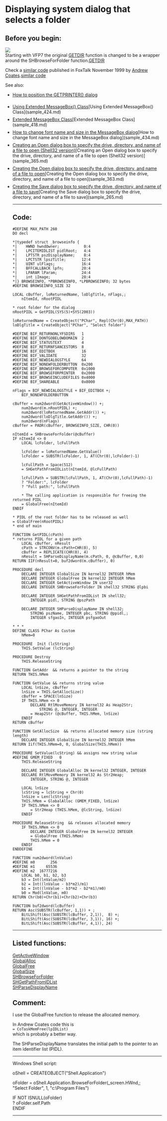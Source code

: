 <link rel="stylesheet" type="text/css" href="../css/win32api.css">  
<link rel="stylesheet" href="https://cdnjs.cloudflare.com/ajax/libs/font-awesome/4.7.0/css/font-awesome.min.css">

# Displaying system dialog that selects a folder

## Before you begin:
![](../images/shbrowse.png)  
Starting with VFP7 the original <a href="http://msdn.microsoft.com/library/default.asp?url=/library/en-us/fox7help/html/lnggetdirlp_rp.asp">GETDIR</a> function is changed to be a wrapper around the SHBrowseForFolder function.[GETDIR](sample_000.md)  

Check a <a href="http://www.tek-tips.com/gfaqs.cfm/pid/184/fid/1760">similar code</a> published in FoxTalk November 1999 by <a href="http://fox.wikis.com/wc.dll?Wiki~AndrewCoates~People">Andrew Coates</a>.[similar code](sample_000.md)  

See also:<UL><LI style="padding-bottom: 7px;"><a href="?example=482">How to position the GETPRINTER() dialog</a>

<LI style="padding-bottom: 7px;"><a href="?example=424">Using Extended MessageBox() Class</a>[Using Extended MessageBox() Class](sample_424.md)  
<LI style="padding-bottom: 7px;"><a href="?example=418">Extended MessageBox Class</a>[Extended MessageBox Class](sample_418.md)  
<LI style="padding-bottom: 7px;"><a href="?example=434">How to change font name and size in the MessageBox dialog</a>[How to change font name and size in the MessageBox dialog](sample_434.md)  
<LI style="padding-bottom: 7px;"><a href="?example=365">Creating an Open dialog box to specify the drive, directory, and name of a file to open (Shell32 version)</a>[Creating an Open dialog box to specify the drive, directory, and name of a file to open (Shell32 version)](sample_365.md)  
<LI style="padding-bottom: 7px;"><a href="?example=363">Creating the Open dialog box to specify the drive, directory, and name of a file to open</a>[Creating the Open dialog box to specify the drive, directory, and name of a file to open](sample_363.md)  
<LI style="padding-bottom: 7px;"><a href="?example=265">Creating the Save dialog box to specify the drive, directory, and name of a file to save</a>[Creating the Save dialog box to specify the drive, directory, and name of a file to save](sample_265.md)  
  
***  


## Code:
```foxpro  
#DEFINE MAX_PATH 260
DO decl

*|typedef struct _browseinfo {
*|    HWND hwndOwner;           0:4
*|    LPCITEMIDLIST pidlRoot;   4:4
*|    LPTSTR pszDisplayName;    8:4
*|    LPCTSTR lpszTitle;       12:4
*|    UINT ulFlags;            16:4
*|    BFFCALLBACK lpfn;        20:4
*|    LPARAM lParam;           24:4
*|    int iImage;              28:4
*|} BROWSEINFO, *PBROWSEINFO, *LPBROWSEINFO; 32 bytes
#DEFINE BROWSEINFO_SIZE 32

LOCAL cBuffer, loReturnedName, loDlgTitle, nFlags,;
	nItemId, nRootPIDL

* root folder for the dialog
nRootPIDL = GetPIDL(SYS(5)+SYS(2003))

loReturnedName = CreateObject("PChar", Repl(Chr(0),MAX_PATH))
loDlgTitle = CreateObject("PChar", "Select folder")

#DEFINE BIF_RETURNONLYFSDIRS   1
#DEFINE BIF_DONTGOBELOWDOMAIN  2
#DEFINE BIF_STATUSTEXT         4
#DEFINE BIF_RETURNFSANCESTORS  8
#DEFINE BIF_EDITBOX            16
#DEFINE BIF_VALIDATE           32
#DEFINE BIF_NEWDIALOGSTYLE     64
#DEFINE BIF_NONEWFOLDERBUTTON  0x200
#DEFINE BIF_BROWSEFORCOMPUTER  0x1000
#DEFINE BIF_BROWSEFORPRINTER   0x2000
#DEFINE BIF_BROWSEINCLUDEFILES 0x4000
#DEFINE BIF_SHAREABLE          0x8000

nFlags = BIF_NEWDIALOGSTYLE + BIF_EDITBOX +;
	BIF_NONEWFOLDERBUTTON

cBuffer = num2dword(GetActiveWindow()) +;
	num2dword(m.nRootPIDL) +;
	num2dword(loReturnedName.GetAddr()) +;
	num2dword(loDlgTitle.GetAddr()) +;
	num2dword(nFlags)
cBuffer = PADR(cBuffer, BROWSEINFO_SIZE, CHR(0))

nItemId = SHBrowseForFolder(@cBuffer)
IF nItemId <> 0
	LOCAL lcFolder, lcFullPath

	lcFolder = loReturnedName.GetValue()
	lcFolder = SUBSTR(lcFolder, 1, AT(Chr(0),lcFolder)-1)

	lcFullPath = Space(512)
	= SHGetPathFromIDList(nItemId, @lcFullPath)

	lcFullPath = SUBSTR(lcFullPath, 1, AT(Chr(0),lcFullPath)-1)
	? "Folder:", lcFolder
	? "Full path:", lcFullPath
	
	* The calling application is responsible for freeing the returned PIDL
	= GlobalFree(nItemId)
ENDIF

* PIDL of the root folder has to be released as well
= GlobalFree(nRootPIDL)
* end of main

FUNCTION GetPIDL(cPath)
* returns PIDL for a given path
	LOCAL cBuffer, nResult
	cPath = STRCONV(m.cPath+CHR(0), 5)
	cBuffer = REPLICATE(CHR(0), 4)
	nResult = SHParseDisplayName(m.cPath, 0, @cBuffer, 0,0)
RETURN IIF(nResult=0, buf2dword(m.cBuffer), 0)

PROCEDURE decl
	DECLARE INTEGER GlobalSize IN kernel32 INTEGER hMem
	DECLARE INTEGER GlobalFree IN kernel32 INTEGER hMem
	DECLARE INTEGER GetActiveWindow IN user32
	DECLARE INTEGER SHBrowseForFolder IN shell32 STRING @lpbi

	DECLARE INTEGER SHGetPathFromIDList IN shell32;
		INTEGER pidl, STRING @pszPath

	DECLARE INTEGER SHParseDisplayName IN shell32;
		STRING pszName, INTEGER pbc, STRING @ppidl,;
		INTEGER sfgaoIn, INTEGER psfgaoOut

* * *
DEFINE CLASS PChar As Custom
	hMem=0

PROCEDURE  Init (lcString)
	THIS.SetValue (lcString)

PROCEDURE Destroy
	THIS.ReleaseString

FUNCTION GetAddr  && returns a pointer to the string
RETURN THIS.hMem

FUNCTION GetValue && returns string value
	LOCAL lnSize, cBuffer
	lnSize = THIS.GetAllocSize()
	cBuffer = SPACE(lnSize)
	IF THIS.hMem <> 0
		DECLARE RtlMoveMemory IN kernel32 As Heap2Str;
			STRING @, INTEGER, INTEGER
		= Heap2Str (@cBuffer, THIS.hMem, lnSize)
	ENDIF
RETURN cBuffer

FUNCTION GetAllocSize  && returns allocated memory size (string length)
	DECLARE INTEGER GlobalSize IN kernel32 INTEGER hMem
RETURN Iif(THIS.hMem=0, 0, GlobalSize(THIS.hMem))

PROCEDURE SetValue(lcString) && assigns new string value
#DEFINE GMEM_FIXED   0
	THIS.ReleaseString

	DECLARE INTEGER GlobalAlloc IN kernel32 INTEGER, INTEGER
	DECLARE RtlMoveMemory IN kernel32 As Str2Heap;
		INTEGER, STRING @, INTEGER

	LOCAL lnSize
	lcString = lcString + Chr(0)
	lnSize = Len(lcString)
	THIS.hMem = GlobalAlloc (GMEM_FIXED, lnSize)
	IF THIS.hMem <> 0
		= Str2Heap (THIS.hMem, @lcString, lnSize)
	ENDIF

PROCEDURE ReleaseString  && releases allocated memory
	IF THIS.hMem <> 0
		DECLARE INTEGER GlobalFree IN kernel32 INTEGER
		= GlobalFree (THIS.hMem)
		THIS.hMem = 0
	ENDIF
ENDDEFINE

FUNCTION num2dword(lnValue)
#DEFINE m0       256
#DEFINE m1     65536
#DEFINE m2  16777216
	LOCAL b0, b1, b2, b3
	b3 = Int(lnValue/m2)
	b2 = Int((lnValue - b3*m2)/m1)
	b1 = Int((lnValue - b3*m2 - b2*m1)/m0)
	b0 = Mod(lnValue, m0)
RETURN Chr(b0)+Chr(b1)+Chr(b2)+Chr(b3)

FUNCTION buf2dword(lcBuffer)
RETURN Asc(SUBSTR(lcBuffer, 1,1)) + ;
	BitLShift(Asc(SUBSTR(lcBuffer, 2,1)),  8) +;
	BitLShift(Asc(SUBSTR(lcBuffer, 3,1)), 16) +;
	BitLShift(Asc(SUBSTR(lcBuffer, 4,1)), 24)  
```  
***  


## Listed functions:
[GetActiveWindow](../libraries/user32/GetActiveWindow.md)  
[GlobalAlloc](../libraries/kernel32/GlobalAlloc.md)  
[GlobalFree](../libraries/kernel32/GlobalFree.md)  
[GlobalSize](../libraries/kernel32/GlobalSize.md)  
[SHBrowseForFolder](../libraries/shell32/SHBrowseForFolder.md)  
[SHGetPathFromIDList](../libraries/shell32/SHGetPathFromIDList.md)  
[SHParseDisplayName](../libraries/shell32/SHParseDisplayName.md)  

## Comment:
I use the GlobalFree function to release the allocated memory.  
  
In Andrew Coates code this is  
<code>= CoTaskMemFree(lpIDList)</code>  
which is probably a better way.  
  
The SHParseDisplayName translates the initial path to the pointer to an item identifier list (PIDL).  
  
* * *  
Windows Shell script:  
<div class=precode>oShell = CREATEOBJECT("Shell.Application")  
  
oFolder = oShell.Application.BrowseForFolder(_screen.HWnd,;  
	"Select Folder", 1, "c:\Program Files")  
  
IF NOT ISNULL(oFolder)  
	? oFolder.self.Path  
ENDIF  
</div>  
  
***  

